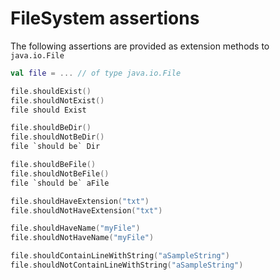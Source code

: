 # FileSystem assertions

The following assertions are provided as extension methods to `java.io.File`

```kt
val file = ... // of type java.io.File

file.shouldExist()
file.shouldNotExist()
file should Exist

file.shouldBeDir()
file.shouldNotBeDir()
file `should be` Dir

file.shouldBeFile()
file.shouldNotBeFile()
file `should be` aFile

file.shouldHaveExtension("txt")
file.shouldNotHaveExtension("txt")

file.shouldHaveName("myFile")
file.shouldNotHaveName("myFile")

file.shouldContainLineWithString("aSampleString")
file.shouldNotContainLineWithString("aSampleString")
```
